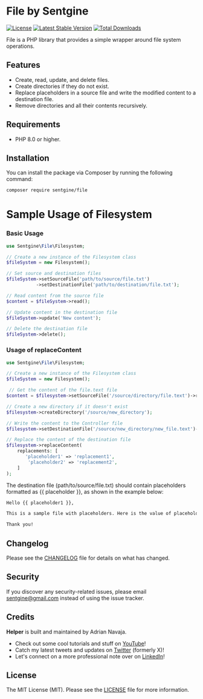 # File by Sentgine

[![License](https://img.shields.io/badge/license-MIT-blue.svg)](LICENSE.md)
[![Latest Stable Version](https://img.shields.io/packagist/v/sentgine/file.svg)](https://packagist.org/sentgine/file)
[![Total Downloads](https://img.shields.io/packagist/dt/sentgine/file.svg)](https://packagist.org/packages/sentgine/file)

File is a PHP library that provides a simple wrapper around file system operations.

## Features

- Create, read, update, and delete files.
- Create directories if they do not exist.
- Replace placeholders in a source file and write the modified content to a destination file.
- Remove directories and all their contents recursively.

## Requirements
- PHP 8.0 or higher.

## Installation

You can install the package via Composer by running the following command:

```bash
composer require sentgine/file
```

# Sample Usage of Filesystem

### Basic Usage

```php
use Sentgine\File\Filesystem;

// Create a new instance of the Filesystem class
$fileSystem = new Filesystem();

// Set source and destination files
$fileSystem->setSourceFile('path/to/source/file.txt')
           ->setDestinationFile('path/to/destination/file.txt');

// Read content from the source file
$content = $fileSystem->read();

// Update content in the destination file
$fileSystem->update('New content');

// Delete the destination file
$fileSystem->delete();
```

### Usage of replaceContent

```php
use Sentgine\File\Filesystem;

// Create a new instance of the Filesystem class
$fileSystem = new Filesystem();

 // Get the content of the file.text file
$content = $filesystem->setSourceFile('/source/directory/file.text')->read();

// Create a new directory if it doesn't exist
$filesystem->createDirectory('/source/new_directory');

// Write the content to the Controller file
$filesystem->setDestinationFile('/source/new_directory/new_file.text')->create($content);

// Replace the content of the destination file
$filesystem->replaceContent(
    replacements: [
       'placeholder1' => 'replacement1',
        'placeholder2' => 'replacement2',
    ]
);
```

The destination file (path/to/source/file.txt) should contain placeholders formatted as {{ placeholder }}, as shown in the example below:

```txt
Hello {{ placeholder1 }},

This is a sample file with placeholders. Here is the value of placeholder2: {{ placeholder2 }}.

Thank you!
```

## Changelog
Please see the [CHANGELOG](https://github.com/sentgine/file/blob/main/CHANGELOG.md) file for details on what has changed.

## Security
If you discover any security-related issues, please email sentgine@gmail.com instead of using the issue tracker.

## Credits
**Helper** is built and maintained by Adrian Navaja.
- Check out some cool tutorials and stuff on [YouTube](https://www.youtube.com/@sentgine)!
- Catch my latest tweets and updates on [Twitter](https://twitter.com/sentgine) (formerly X)!
- Let's connect on a more professional note over on [LinkedIn](https://www.linkedin.com/in/adrian-navaja/)!

## License
The MIT License (MIT). Please see the [LICENSE](https://github.com/sentgine/file/blob/main/LICENSE) file for more information.
